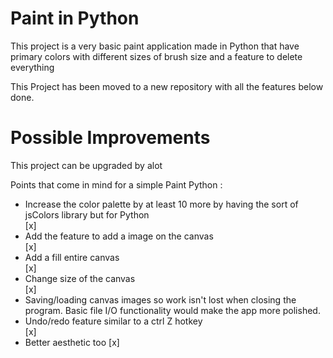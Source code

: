 # Paint in Python

This project is a very basic paint application made in Python that have primary colors with different sizes of brush size and a feature to delete everything

This Project has been moved to a new repository with all the features below done.

# Possible Improvements 
This project can be upgraded by alot 

Points that come in mind for a simple Paint Python :

- Increase the color palette by at least 10 more by having the sort of jsColors library but for Python <br> [x]
- Add the feature to add a image on the canvas <br> [x]
- Add a fill entire canvas <br> [x]
- Change size of the canvas <br> [x]
- Saving/loading canvas images so work isn't lost when closing the program. Basic file I/O functionality would make the app more polished. <br>
- Undo/redo feature similar to a ctrl Z hotkey <br> [x]
- Better aesthetic too [x]

